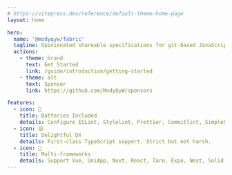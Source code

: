 ```yaml
---
# https://vitepress.dev/reference/default-theme-home-page
layout: home

hero:
  name: '@modyqyw/fabric'
  tagline: Opinionated shareable specifications for git-based JavaScript/TypeScript projects
  actions:
    - theme: brand
      text: Get Started
      link: /guide/introduction/getting-started
    - theme: alt
      text: Sponsor
      link: https://github.com/ModyQyW/sponsors

features:
  - icon: 🔋
    title: Batteries Included
    details: Configure ESLint, Stylelint, Prettier, Commitlint, SimpleGitHooks, LintStaged, and more with a few lines of code!
  - icon: 😃
    title: Delightful DX
    details: First-class TypeScript support. Strict but not harsh.
  - icon: 🎉
    title: Multi-frameworks
    details: Support Vue, UniApp, Nuxt, React, Taro, Expo, Next, Solid, Nest, Nitro, Hono etc.
---
```

